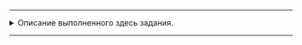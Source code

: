 
---
<details>
  <summary>Описание выполненного здесь задания.</summary>

### ДЗ «Стек»
Стек - абстрактный тип данных, представляющий собой список элементов, организованных по принципу LIFO 
(англ. last in — first out, «последним пришёл — первым вышел»). Чаще всего принцип работы стека сравнивают 
со стопкой тарелок: чтобы взять вторую сверху, нужно снять верхнюю. 
Или с магазином в огнестрельном оружии(стрельба начнётся с патрона, заряженного последним).

Необходимо [реализовать класс Stack]() со следующими методами:
isEmpty - проверка стека на пустоту. Метод возвращает True или False.  
push - добавляет новый элемент на вершину стека. Метод ничего не возвращает.  
pop - удаляет верхний элемент стека. Стек изменяется. Метод возвращает верхний элемент стека.  
peek - возвращает верхний элемент стека, но не удаляет его. Стек не меняется.  
size - возвращает количество элементов в стеке.

Используя стек из задания 1 необходимо [решить задачу]() на проверку сбалансированности скобок. 
Сбалансированность скобок означает, что каждый открывающий символ имеет соответствующий ему закрывающий, 
и пары скобок правильно вложены друг в друга.

Пример сбалансированных последовательностей скобок:

- (((([{}]))))  
- [([])((([[[]]])))]{()}  
- {{[()]}}  

Несбалансированные последовательности:

}{}  
{{[(])]}}  
[[{())}]  

Программа ожидает на вход строку со скобками. На выход сообщение: "Сбалансированно", если строка корректная, 
и "Несбалансированно", если строка составлена неверно.

*3. [рефакторинг кода]() (необязательное задание)

</details>

---